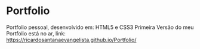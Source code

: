 # Portfolio
 Portfolio pessoal, desenvolvido em: HTML5 e CSS3
Primeira Versão do meu Portfolio está no ar, link: https://ricardosantanaevangelista.github.io/Portfolio/

